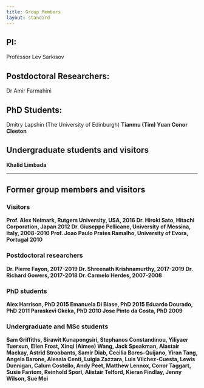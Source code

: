 ```yaml
---
title: Group Members
layout: standard
---
```


## PI:
Professor Lev Sarkisov

## Postdoctoral Researchers:
Dr Amir Farmahini

## PhD Students:
Dmitry Lapshin (The University of Edinburgh) <b>
Tianmu (Tim) Yuan <b>
Conor Cleeton <b>

## Undergraduate students and visitors
Khalid Limbada

<hr>

## Former group members and visitors
### Visitors
Prof. Alex Neimark, Rutgers University, USA, 2016 <b>
Dr. Hiroki Sato, Hitachi Corporation, Japan 2012 <b>
Dr. Giuseppe Pellicane, University of Messina, Italy, 2008-2010 <b>
Prof. Joao Paulo Prates Ramalho, University of Evora, Portugal 2010 <b>

### Postdoctoral researchers
Dr. Pierre Fayon, 2017-2019 <b>
Dr. Shreenath Krishnamurthy, 2017-2019 <b>
Dr. Richard Gowers, 2017-2018 <b>
Dr. Carmelo Herdes, 2007-2008 <b>

### PhD students
Alex Harrison, PhD 2015 <b>
Emanuela Di Biase, PhD 2015 <b>
Eduardo Dourado, PhD 2011 <b> 
Paraskevi Gkeka, PhD 2010 <b>
Jose Pinto da Costa, PhD 2009 <b>

### Undergraduate and MSc students
Sam Griffiths, Sirawit Kunapongsiri, Stephanos Constandinou, Yiliyaer Tuerxun, Ellen Frost, Xinqi (Aimee) Wang, Jack Speakman, Alastair Mackay, Astrid Stroobants, Samir Diab, Cecilia Bores-Quijano, Yiran Tang, Angela Barone, Alessia Centi, Luigia Zazzara, Luis Vilchez-Cuesta, Lewis Dunnigan, Calum Costello, Andy Peet, Matthew Lennox, Conor Taggart, Susie Fantom, Reinhold Sporl, Alistair Telford, Kieran Findlay, Jenny Wilson, Sue Mei
